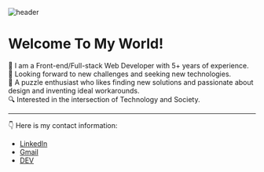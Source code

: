 ![header](https://drive.google.com/uc?export=download&id=15Ji1DnMm0BuOcMt8KNk8Ic4paGRhVc4v)
#  Welcome To My World!

🧔 I am a Front-end/Full-stack Web Developer with 5+ years of experience.  
🧠 Looking forward to new challenges and seeking new technologies.  
🚀 A puzzle enthusiast who likes finding new solutions and passionate about design and inventing ideal workarounds.  
🔍 Interested in the intersection of Technology and Society.  

------------
👇 Here is my contact information:
- [LinkedIn](https://www.linkedin.com/in/hoomantalakian/ "My LinkedIn Page")
- [Gmail](mailto:hooman.talakian@gmail.com "Email")
- [DEV](https://dev.to/hoomantalakian "DEV")
